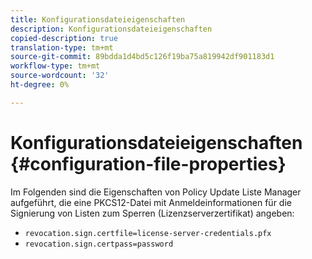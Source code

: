 ```yaml
---
title: Konfigurationsdateieigenschaften
description: Konfigurationsdateieigenschaften
copied-description: true
translation-type: tm+mt
source-git-commit: 89bdda1d4bd5c126f19ba75a819942df901183d1
workflow-type: tm+mt
source-wordcount: '32'
ht-degree: 0%

---
```



# Konfigurationsdateieigenschaften {#configuration-file-properties}

Im Folgenden sind die Eigenschaften von Policy Update Liste Manager aufgeführt, die eine PKCS12-Datei mit Anmeldeinformationen für die Signierung von Listen zum Sperren (Lizenzserverzertifikat) angeben:

* `revocation.sign.certfile=license-server-credentials.pfx`
* `revocation.sign.certpass=password`

